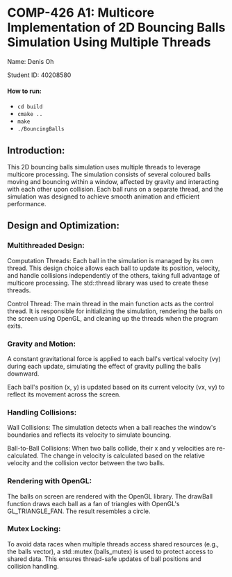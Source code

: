 # COMP-426 A1: Multicore Implementation of 2D Bouncing Balls Simulation Using Multiple Threads

Name: Denis Oh

Student ID: 40208580

#### How to run:
- `cd build`
- `cmake ..`
- `make`
- `./BouncingBalls`

## Introduction:
This 2D bouncing balls simulation uses multiple threads to leverage multicore processing. The simulation consists of several coloured balls moving and bouncing within a window, affected by gravity and interacting with each other upon collision. Each ball runs on a separate thread, and the simulation was designed to achieve smooth animation and efficient performance.

## Design and Optimization:

### Multithreaded Design:
Computation Threads: Each ball in the simulation is managed by its own thread. This design choice allows each ball to update its position, velocity, and handle collisions independently of the others, taking full advantage of multicore processing. The std::thread library was used to create these threads.

Control Thread: The main thread in the main function acts as the control thread. It is responsible for initializing the simulation, rendering the balls on the screen using OpenGL, and cleaning up the threads when the program exits.

### Gravity and Motion:
A constant gravitational force is applied to each ball's vertical velocity (vy) during each update, simulating the effect of gravity pulling the balls downward.

Each ball's position (x, y) is updated based on its current velocity (vx, vy) to reflect its movement across the screen.

### Handling Collisions:
Wall Collisions: The simulation detects when a ball reaches the window's boundaries and reflects its velocity to simulate bouncing.

Ball-to-Ball Collisions: When two balls collide, their x and y velocities are re-calculated. The change in velocity is calculated based on the relative velocity and the collision vector between the two balls.

### Rendering with OpenGL:
The balls on screen are rendered with the OpenGL library. The drawBall function draws each ball as a fan of triangles with OpenGL's GL_TRIANGLE_FAN. The result resembles a circle.

### Mutex Locking: 
To avoid data races when multiple threads access shared resources (e.g., the balls vector), a std::mutex (balls_mutex) is used to protect access to shared data. This ensures thread-safe updates of ball positions and collision handling.

